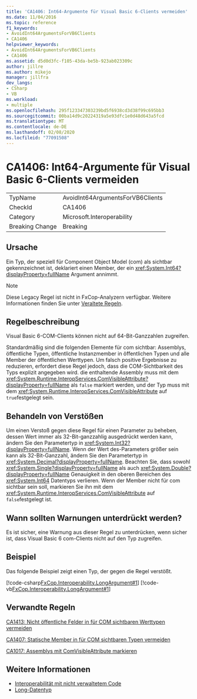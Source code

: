 ```yaml
---
title: 'CA1406: Int64-Argumente für Visual Basic 6-Clients vermeiden'
ms.date: 11/04/2016
ms.topic: reference
f1_keywords:
- AvoidInt64ArgumentsForVB6Clients
- CA1406
helpviewer_keywords:
- AvoidInt64ArgumentsForVB6Clients
- CA1406
ms.assetid: d5d0d3fc-f105-43da-be5b-923ab023309c
author: jillre
ms.author: mikejo
manager: jillfra
dev_langs:
- CSharp
- VB
ms.workload:
- multiple
ms.openlocfilehash: 295f123347303239bd5f6938cd3d38f99c695bb3
ms.sourcegitcommit: 00ba14d9c20224319a5e93dfc1e0d48d643a5fcd
ms.translationtype: MT
ms.contentlocale: de-DE
ms.lasthandoff: 02/08/2020
ms.locfileid: "77091508"
---
```

# <a name="ca1406-avoid-int64-arguments-for-visual-basic-6-clients"></a>CA1406: Int64-Argumente für Visual Basic 6-Clients vermeiden

|||
|-|-|
|TypName|AvoidInt64ArgumentsForVB6Clients|
|CheckId|CA1406|
|Category|Microsoft.Interoperability|
|Breaking Change|Breaking|

## <a name="cause"></a>Ursache
Ein Typ, der speziell für Component Object Model (com) als sichtbar gekennzeichnet ist, deklariert einen Member, der ein <xref:System.Int64?displayProperty=fullName> Argument annimmt.

> [!NOTE]
> Diese Legacy Regel ist nicht in FxCop-Analyzern verfügbar. Weitere Informationen finden Sie unter [Veraltete Regeln](fxcop-rule-port-status.md#deprecated-rules).

## <a name="rule-description"></a>Regelbeschreibung
Visual Basic 6-COM-Clients können nicht auf 64-Bit-Ganzzahlen zugreifen.

Standardmäßig sind die folgenden Elemente für com sichtbar: Assemblys, öffentliche Typen, öffentliche Instanzmember in öffentlichen Typen und alle Member der öffentlichen Werttypen. Um falsch positive Ergebnisse zu reduzieren, erfordert diese Regel jedoch, dass die COM-Sichtbarkeit des Typs explizit angegeben wird. die enthaltende Assembly muss mit dem <xref:System.Runtime.InteropServices.ComVisibleAttribute?displayProperty=fullName> als `false` markiert werden, und der Typ muss mit dem <xref:System.Runtime.InteropServices.ComVisibleAttribute> auf `true`festgelegt sein.

## <a name="how-to-fix-violations"></a>Behandeln von Verstößen
Um einen Verstoß gegen diese Regel für einen Parameter zu beheben, dessen Wert immer als 32-Bit-ganzzahlig ausgedrückt werden kann, ändern Sie den Parametertyp in <xref:System.Int32?displayProperty=fullName>. Wenn der Wert des-Parameters größer sein kann als 32-Bit-Ganzzahl, ändern Sie den Parametertyp in <xref:System.Decimal?displayProperty=fullName>. Beachten Sie, dass sowohl <xref:System.Single?displayProperty=fullName> als auch <xref:System.Double?displayProperty=fullName> Genauigkeit in den oberen Bereichen des <xref:System.Int64> Datentyps verlieren. Wenn der Member nicht für com sichtbar sein soll, markieren Sie ihn mit dem <xref:System.Runtime.InteropServices.ComVisibleAttribute> auf `false`festgelegt ist.

## <a name="when-to-suppress-warnings"></a>Wann sollten Warnungen unterdrückt werden?
Es ist sicher, eine Warnung aus dieser Regel zu unterdrücken, wenn sicher ist, dass Visual Basic 6 com-Clients nicht auf den Typ zugreifen.

## <a name="example"></a>Beispiel
Das folgende Beispiel zeigt einen Typ, der gegen die Regel verstößt.

[!code-csharp[FxCop.Interoperability.LongArgument#1](../code-quality/codesnippet/CSharp/ca1406-avoid-int64-arguments-for-visual-basic-6-clients_1.cs)]
[!code-vb[FxCop.Interoperability.LongArgument#1](../code-quality/codesnippet/VisualBasic/ca1406-avoid-int64-arguments-for-visual-basic-6-clients_1.vb)]

## <a name="related-rules"></a>Verwandte Regeln
[CA1413: Nicht öffentliche Felder in für COM sichtbaren Werttypen vermeiden](../code-quality/ca1413.md)

[CA1407: Statische Member in für COM sichtbaren Typen vermeiden](../code-quality/ca1407.md)

[CA1017: Assemblys mit ComVisibleAttribute markieren](../code-quality/ca1017.md)

## <a name="see-also"></a>Weitere Informationen

- [Interoperabilität mit nicht verwaltetem Code](/dotnet/framework/interop/index)
- [Long-Datentyp](/dotnet/visual-basic/language-reference/data-types/long-data-type)
